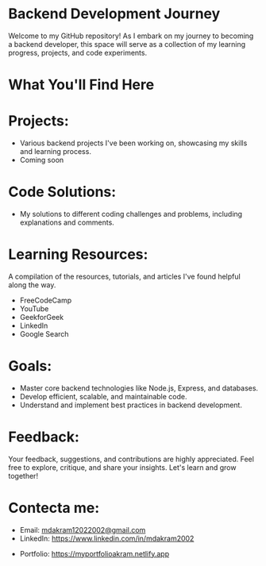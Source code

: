 # Backend Development Journey

Welcome to my GitHub repository! As I embark on my journey to becoming a backend developer, this space will serve as a collection of my learning progress, projects, and code experiments.

# What You'll Find Here
# Projects: 
- Various backend projects I've been working on, showcasing my skills and learning process.
- Coming soon

# Code Solutions: 
- My solutions to different coding challenges and problems, including explanations and comments.

# Learning Resources: 
A compilation of the resources, tutorials, and articles I've found helpful along the way.
- FreeCodeCamp
- YouTube
- GeekforGeek
- LinkedIn
- Google Search

# Goals:
- Master core backend technologies like Node.js, Express, and databases.
- Develop efficient, scalable, and maintainable code.
- Understand and implement best practices in backend development.

# Feedback:
Your feedback, suggestions, and contributions are highly appreciated. Feel free to explore, critique, and share your insights. Let's learn and grow together!

# Contecta me:
- Email: mdakram12022002@gmail.com
- LinkedIn: https://www.linkedin.com/in/mdakram2002
+ Portfolio: https://myportfolioakram.netlify.app
